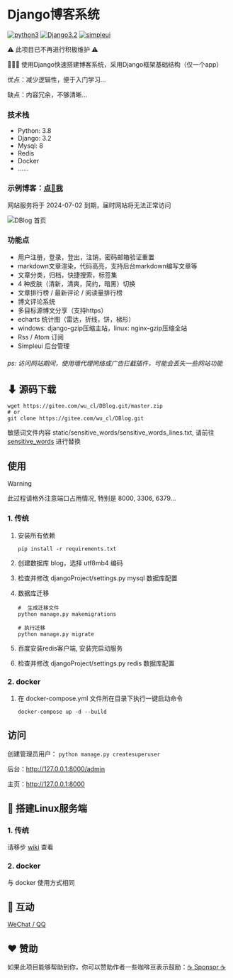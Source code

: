 # Django博客系统

[![python3](https://img.shields.io/badge/Python-3.8-red.svg)](https://www.python.org/downloads)
[![Django3.2](https://img.shields.io/badge/Django-3.2-green.svg)](https://docs.djangoproject.com/zh-hans/3.2)
[![simpleui](https://img.shields.io/badge/developing%20with-Simpleui-2077ff.svg)](https://github.com/newpanjing/simpleui)

⚠️ 此项目已不再进行积极维护 ⚠️

🙈🙈🙈 使用Django快速搭建博客系统，采用Django框架基础结构（仅一个app）

优点：减少逻辑性，便于入门学习...

缺点：内容冗余，不够清晰...

### 技术栈

* Python: 3.8
* Django: 3.2
* Mysql: 8
* Redis
* Docker
* ......

### 示例博客：[点🤩我](http://www.xwboy.top/)

网站服务将于 2024-07-02 到期，届时网站将无法正常访问

<img src="static/images/show.png" alt="DBlog 首页">

### 功能点

* 用户注册，登录，登出，注销，密码邮箱验证重置
* markdown文章渲染，代码高亮，支持后台markdown编写文章等
* 文章分类，归档，快捷搜索，标签集
* 4 种皮肤（清新，清爽，简约，暗黑）切换
* 文章排行榜 / 最新评论 / 阅读量排行榜
* 博文评论系统
* 多目标源博文分享（支持https）
* echarts 统计图（雷达，折线，饼，梯形）
* windows: django-gzip压缩主站，linux: nginx-gzip压缩全站
* Rss / Atom 订阅
* Simpleui 后台管理

###### ps: 访问网站期间，使用墙代理网络或广告拦截插件，可能会丢失一些网站功能

## ⬇ 源码下载

```shell
wget https://gitee.com/wu_cl/DBlog.git/master.zip
# or
git clone https://gitee.com/wu_cl/DBlog.git
```

敏感词文件内容 static/sensitive_words/sensitive_words_lines.txt,
请前往 [sensitive_words](https://github.com/wjhgg/sensitive_words) 进行替换

## 使用

> [!WARNING]
> 此过程请格外注意端口占用情况, 特别是 8000, 3306, 6379...

### 1. 传统

1. 安装所有依赖
    ```shell
    pip install -r requirements.txt
    ```

2. 创建数据库 blog，选择 utf8mb4 编码
3. 检查并修改 djangoProject/settings.py mysql 数据库配置
4. 数据库迁移
   ```shell
   #  生成迁移文件
   python manage.py makemigrations
   
   # 执行迁移
   python manage.py migrate
   ```
5. 百度安装redis客户端, 安装完启动服务
6. 检查并修改 djangoProject/settings.py redis 数据库配置

### 2. docker

1. 在 docker-compose.yml 文件所在目录下执行一键启动命令

   ```shell
   docker-compose up -d --build
   ```

## 访问

创建管理员用户： `python manage.py createsuperuser`

后台：http://127.0.0.1:8000/admin

主页：http://127.0.0.1:8000

## 🙏 搭建Linux服务端

### 1. 传统

请移步 [wiki](https://gitee.com/wu_cl/DBlog/wikis/pages) 查看

### 2. docker

与 docker 使用方式相同

## 📨 互动

[WeChat / QQ](https://github.com/wu-clan)

## ❤️ 赞助

如果此项目能够帮助到你，你可以赞助作者一些咖啡豆表示鼓励：[:coffee: Sponsor :coffee:](https://wu-clan.github.io/sponsor/)
